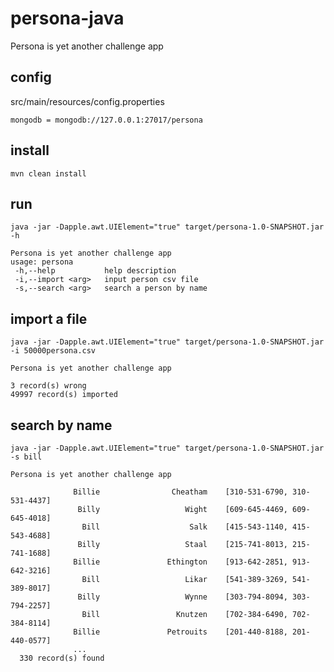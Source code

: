 persona-java
============

Persona is yet another challenge app

config
---
src/main/resources/config.properties

    mongodb = mongodb://127.0.0.1:27017/persona

install
---

    mvn clean install

run
---
  
    java -jar -Dapple.awt.UIElement="true" target/persona-1.0-SNAPSHOT.jar -h
  
    Persona is yet another challenge app
    usage: persona
     -h,--help           help description
     -i,--import <arg>   input person csv file
     -s,--search <arg>   search a person by name
   
   
import a file
---

    java -jar -Dapple.awt.UIElement="true" target/persona-1.0-SNAPSHOT.jar -i 50000persona.csv
    
    Persona is yet another challenge app

    3 record(s) wrong
    49997 record(s) imported 
    
search by name
---
    java -jar -Dapple.awt.UIElement="true" target/persona-1.0-SNAPSHOT.jar -s bill
    
    Persona is yet another challenge app

                  Billie	            Cheatham	[310-531-6790, 310-531-4437]
                   Billy	               Wight	[609-645-4469, 609-645-4018]
                    Bill	                Salk	[415-543-1140, 415-543-4688]
                   Billy	               Staal	[215-741-8013, 215-741-1688]
                  Billie	           Ethington	[913-642-2851, 913-642-3216]
                    Bill	               Likar	[541-389-3269, 541-389-8017]
                   Billy	               Wynne	[303-794-8094, 303-794-2257]
                    Bill	             Knutzen	[702-384-6490, 702-384-8114]
                  Billie	           Petrouits	[201-440-8188, 201-440-0577]
                  ...
      330 record(s) found
